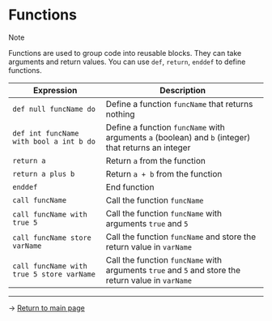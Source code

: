 # Functions
> [!NOTE]
> Functions are used to group code into reusable blocks. They can take arguments and return values. You can use `def`, `return`, `enddef` to define functions.

| Expression | Description |
|---|---|
| `def null funcName do` | Define a function `funcName` that returns nothing |
| `def int funcName with bool a int b do` | Define a function `funcName` with arguments `a` (boolean) and `b` (integer) that returns an integer |
| `return a` | Return `a` from the function |
| `return a plus b` | Return `a + b` from the function |
| `enddef` | End function |
| `call funcName` | Call the function `funcName` |
| `call funcName with true 5` | Call the function `funcName` with arguments `true` and `5` |
| `call funcName store varName` | Call the function `funcName` and store the return value in `varName` |
| `call funcName with true 5 store varName` | Call the function `funcName` with arguments `true` and `5` and store the return value in `varName` |

---

-> [Return to main page](README.md)
